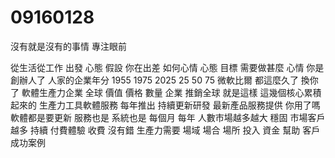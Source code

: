 # 09160128
沒有就是沒有的事情
專注眼前

從生活從工作 出發 心態 假設 你在出差 如何心情 心態 目標 需要做甚麼 心情
你是創辦人了
人家的企業年分
1955
1975
2025
25 50 75 微軟比爾 都這麼久了
換你了
軟體生產力企業 全球
價值 價格 數量 企業 推銷全球
就是這樣 這幾個核心累積起來的
生產力工具軟體服務 每年推出
持續更新研發
最新產品服務提供 你用了嗎
軟體都是要更新 服務也是 系統也是 每個月 每年 人數市場越多越大 
穩固 市場客戶 越多 持續 付費體驗 收費
沒有錯 生產力需要 場域 場合 場所 投入 資金 幫助 客戶成功案例
